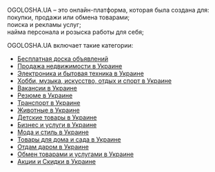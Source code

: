 OGOLOSHA.UA – это онлайн-платформа, которая была создана для:<br />
покупки, продажи или обмена товарами;<br />
поиска и рекламы услуг;<br />
найма персонала и розыска работы для себя;<br />

OGOLOSHA.UA включает такие категории:<br />

* [Бесплатная доска объявлений](https://ogolosha.ua)
* [Продажа недвижимости в Украине](https://ogolosha.ua/build/)
* [Электроника и бытовая техника в Украине](https://ogolosha.ua/electro/)
* [Хобби, музыка, искусство, отдых и спорт в Украине](https://ogolosha.ua/hobby/)
* [Вакансии в Украине](https://ogolosha.ua/rabota-vakansii/)
* [Резюме в Украине](https://ogolosha.ua/rabota-rezjume/)
* [Транспорт в Украине](https://ogolosha.ua/transport/)
* [Животные в Украине](https://ogolosha.ua/animals/)
* [Детские товары в Украине](https://ogolosha.ua/childs/)
* [Бизнес и услуги в Украине](https://ogolosha.ua/biznes-i-uslugi/)
* [Мода и стиль в Украине](https://ogolosha.ua/fashion/)
* [Товары для дома и сада в Украине](https://ogolosha.ua/dom-i-sad/)
* [Отдам даром в Украине](https://ogolosha.ua/otdam-darom/)
* [Обмен товарами и услугами в Украине](https://ogolosha.ua/change/)
* [Акции и Скидки в Украине](https://ogolosha.ua/skydky/)
